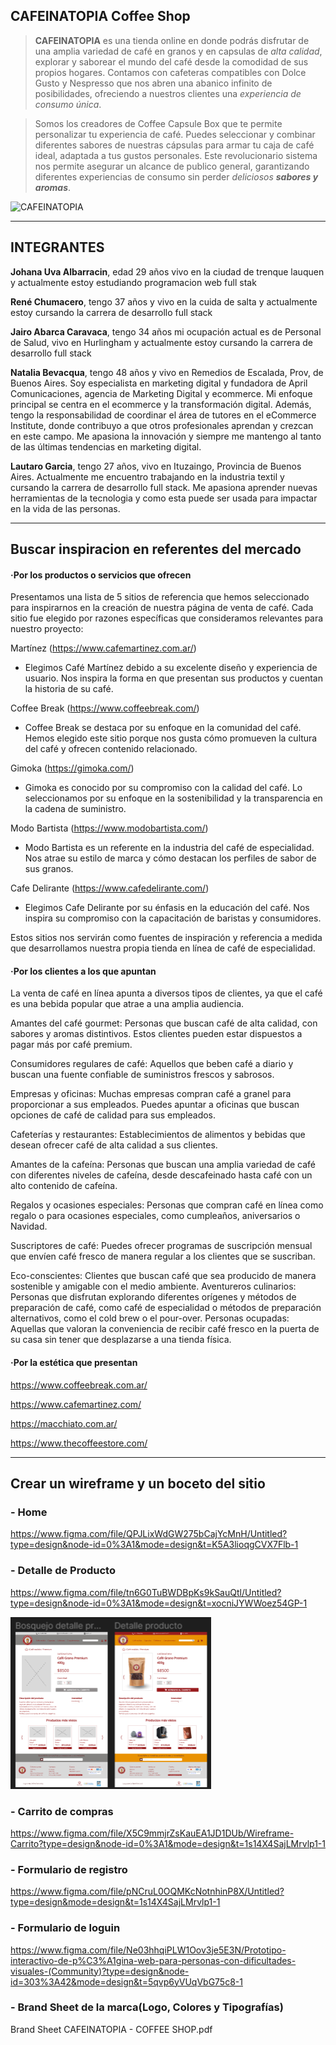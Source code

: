 ## CAFEINATOPIA Coffee Shop


>**CAFEINATOPIA** es una tienda online en donde podrás disfrutar de una amplia variedad de café en granos y en capsulas de _alta calidad_, explorar y saborear el mundo del café desde la comodidad de sus propios hogares.
> Contamos con cafeteras compatibles con Dolce Gusto y Nespresso que nos abren una abanico infinito de posibilidades, ofreciendo a nuestros clientes una _experiencia de consumo única_.

>Somos los creadores de  Coffee Capsule Box que te permite personalizar tu experiencia de café. Puedes seleccionar y combinar diferentes sabores de nuestras cápsulas para armar tu caja de café ideal, adaptada a tus gustos personales.
>Este revolucionario sistema nos permite asegurar un alcance de publico general, garantizando diferentes experiencias de consumo sin perder _deliciosos **sabores y aromas**_.


![CAFEINATOPIA](https://images.pexels.com/photos/3361170/pexels-photo-3361170.jpeg?auto=compress&cs=tinysrgb&w=1260&h=750&dpr=1)


---

## INTEGRANTES

**Johana Uva Albarracin**, edad 29 años vivo en la ciudad de trenque lauquen y actualmente estoy estudiando programacion web full stak

**René Chumacero**, tengo 37 años y vivo en la cuida de salta y actualmente estoy cursando la carrera de desarrollo full stack

**Jairo Abarca Caravaca**, tengo 34 años mi ocupación actual es de Personal de Salud, vivo en Hurlingham y actualmente estoy cursando la carrera de desarrollo full stack

**Natalia Bevacqua**, tengo 48 años y vivo en Remedios de Escalada, Prov, de Buenos Aires. Soy especialista en marketing digital y fundadora de April Comunicaciones,  agencia de Marketing Digital y ecommerce. Mi enfoque principal se centra en el ecommerce y la transformación digital. Además, tengo la responsabilidad de coordinar el área de tutores en el eCommerce Institute, donde contribuyo a que otros profesionales aprendan y crezcan en este campo. Me apasiona la innovación y siempre me mantengo al tanto de las últimas tendencias en marketing digital.

**Lautaro Garcia**, tengo 27 años, vivo en Ituzaingo, Provincia de Buenos Aires. Actualmente me encuentro trabajando en la industria textil y cursando la carrera de desarrollo full stack. Me apasiona aprender nuevas herramientas de la tecnologia y como esta puede ser usada para impactar en la vida de las personas.

---

## Buscar inspiracion en referentes del mercado

#### ·Por los productos o servicios que ofrecen
Presentamos una lista de 5 sitios de referencia que hemos seleccionado para inspirarnos en la creación de nuestra página de venta de café. Cada sitio fue elegido por razones específicas que consideramos relevantes para nuestro proyecto:

Martínez (https://www.cafemartinez.com.ar/)
   - Elegimos Café Martínez debido a su excelente diseño y experiencia de usuario. Nos inspira la forma en que presentan sus productos y cuentan la historia de su café.

Coffee Break (https://www.coffeebreak.com/)
   - Coffee Break se destaca por su enfoque en la comunidad del café. Hemos elegido este sitio porque nos gusta cómo promueven la cultura del café y ofrecen contenido relacionado.

Gimoka (https://gimoka.com/)
   - Gimoka es conocido por su compromiso con la calidad del café. Lo seleccionamos por su enfoque en la sostenibilidad y la transparencia en la cadena de suministro.

Modo Bartista (https://www.modobartista.com/)
   - Modo Bartista es un referente en la industria del café de especialidad. Nos atrae su estilo de marca y cómo destacan los perfiles de sabor de sus granos.

Cafe Delirante (https://www.cafedelirante.com/)
   - Elegimos Cafe Delirante por su énfasis en la educación del café. Nos inspira su compromiso con la capacitación de baristas y consumidores.

Estos sitios nos servirán como fuentes de inspiración y referencia a medida que desarrollamos nuestra propia tienda en línea de café de especialidad.


#### ·Por los clientes a los que apuntan

La venta de café en línea apunta a diversos tipos de clientes, ya que el café es una bebida popular que atrae a una amplia audiencia.

Amantes del café gourmet: Personas que buscan café de alta calidad, con sabores y aromas distintivos. Estos clientes pueden estar dispuestos a pagar más por café premium.

Consumidores regulares de café: Aquellos que beben café a diario y buscan una fuente confiable de suministros frescos y sabrosos.

Empresas y oficinas: Muchas empresas compran café a granel para proporcionar a sus empleados. Puedes apuntar a oficinas que buscan opciones de café de calidad para sus empleados.

Cafeterías y restaurantes: Establecimientos de alimentos y bebidas que desean ofrecer café de alta calidad a sus clientes.

Amantes de la cafeína: Personas que buscan una amplia variedad de café con diferentes niveles de cafeína, desde descafeinado hasta café con un alto contenido de cafeína.

Regalos y ocasiones especiales: Personas que compran café en línea como regalo o para ocasiones especiales, como cumpleaños, aniversarios o Navidad.

Suscriptores de café: Puedes ofrecer programas de suscripción mensual que envíen café fresco de manera regular a los clientes que se suscriban.

Eco-conscientes: Clientes que buscan café que sea producido de manera sostenible y amigable con el medio ambiente.
Aventureros culinarios: Personas que disfrutan explorando diferentes orígenes y métodos de preparación de café, como café de especialidad o métodos de preparación alternativos, como el cold brew o el pour-over.
Personas ocupadas: Aquellas que valoran la conveniencia de recibir café fresco en la puerta de su casa sin tener que desplazarse a una tienda física.


#### ·Por la estética que presentan

https://www.coffeebreak.com.ar/


https://www.cafemartinez.com/


https://macchiato.com.ar/


https://www.thecoffeestore.com/

---

## Crear un wireframe y un boceto del sitio

### - Home

https://www.figma.com/file/QPJLixWdGW275bCajYcMnH/Untitled?type=design&node-id=0%3A1&mode=design&t=K5A3lioqgCVX7Flb-1



### - Detalle de Producto

https://www.figma.com/file/tn6G0TuBWDBpKs9kSauQtl/Untitled?type=design&node-id=0%3A1&mode=design&t=xocniJYWWoez54GP-1

![DETALLE DE PRODUCTO](./WIREFRAMES/DETALLE%20DE%20PRODUCTO.png)

### - Carrito de compras

https://www.figma.com/file/X5C9mmjrZsKauEA1JD1DUb/Wireframe-Carrito?type=design&node-id=0%3A1&mode=design&t=1s14X4SajLMrvlp1-1



### - Formulario de registro

https://www.figma.com/file/pNCruL0OQMKcNotnhinP8X/Untitled?type=design&mode=design&t=1s14X4SajLMrvlp1-1



### - Formulario de loguin

https://www.figma.com/file/Ne03hhqiPLW1Oov3je5E3N/Prototipo-interactivo-de-p%C3%A1gina-web-para-personas-con-dificultades-visuales-(Community)?type=design&node-id=303%3A42&mode=design&t=5qvp6yVUqVbG75c8-1



### - Brand Sheet de la marca(Logo, Colores y Tipografías)
Brand Sheet CAFEINATOPIA - COFFEE SHOP.pdf











